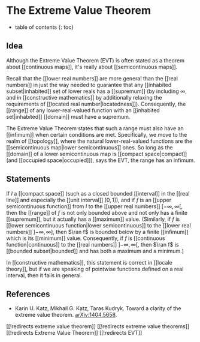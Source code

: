 
# The Extreme Value Theorem
* table of contents
{: toc}

## Idea

Although the Extreme Value Theorem (EVT) is often stated as a theorem about [[continuous maps]], it\'s really about [[semicontinuous maps]].

Recall that the [[lower real numbers]] are more general than the [[real numbers]] in just the way needed to guarantee that any [[inhabited subset|inhabited]] set of lower reals has a [[supremum]] (by including $\infty$, and in [[constructive mathematics]] by additionally relaxing the requirements of [[located real number|locatedness]]).  Consequently, the [[range]] of any lower-real-valued function with an [[inhabited set|inhabited]] [[domain]] must have a supremum.

The Extreme Value Theorem states that such a range must also have an [[infimum]] when certain conditions are met.  Specifically, we move to the realm of [[topology]], where the natural lower-real-valued functions are the [[semicontinuous map|lower semicontinuous]] ones.  So long as the [[domain]] of a lower semicontinuous map is [[compact space|compact]] (and [[occupied space|occupied]]), says the EVT, the range has an infimum.


## Statements

If $I$ a [[compact space]] (such as a closed bounded [[interval]] in the [[real line]] and especially the [[unit interval]] $[{0,1}]$), and if $f$ is an [[upper semicontinuous function]] from $I$ to the [[upper real numbers]] $[{-\infty,\infty}[$, then the [[range]] of $f$ is not only bounded above and not only has a finite [[supremum]], but it actually has a [[maximum]] value.  (Similarly, if $f$ is [[lower semicontinuous function|lower semicontinuous]] to the [[lower real numbers]] $]{-\infty,\infty}]$, then $\ran f$ is bounded below by a finite [[infimum]] which is its [[minimum]] value.  Consequently, if $f$ is [[continuous function|continuous]] to the [[real numbers]] $]{-\infty,\infty}[$, then $\ran f$ is [[bounded subset|bounded]] and has both a maximum and a minimum.)

In [[constructive mathematics]], this statement is correct in [[locale theory]], but if we are speaking of pointwise functions defined on a real interval, then it fails in general.


## References

* Karin U. Katz, Mikhail G. Katz, Taras Kudryk. Toward a clarity of the extreme value theorem. [arXiv:1404.5658](http://arxiv.org/abs/1404.5658).


[[!redirects extreme value theorem]]
[[!redirects extreme value theorems]]
[[!redirects Extreme Value Theorem]]
[[!redirects EVT]]
